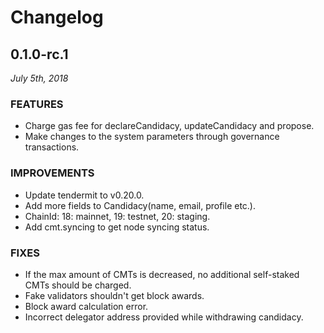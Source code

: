 # Changelog

## 0.1.0-rc.1 
*July 5th, 2018*

### FEATURES

* Charge gas fee for declareCandidacy, updateCandidacy and propose.
* Make changes to the system parameters through governance transactions.

### IMPROVEMENTS

* Update tendermit to v0.20.0.
* Add more fields to Candidacy(name, email, profile etc.).
* ChainId: 18: mainnet, 19: testnet, 20: staging.
* Add cmt.syncing to get node syncing status.

### FIXES

* If the max amount of CMTs is decreased, no additional self-staked CMTs should be charged.
* Fake validators shouldn't get block awards.
* Block award calculation error.
* Incorrect delegator address provided while withdrawing candidacy.
